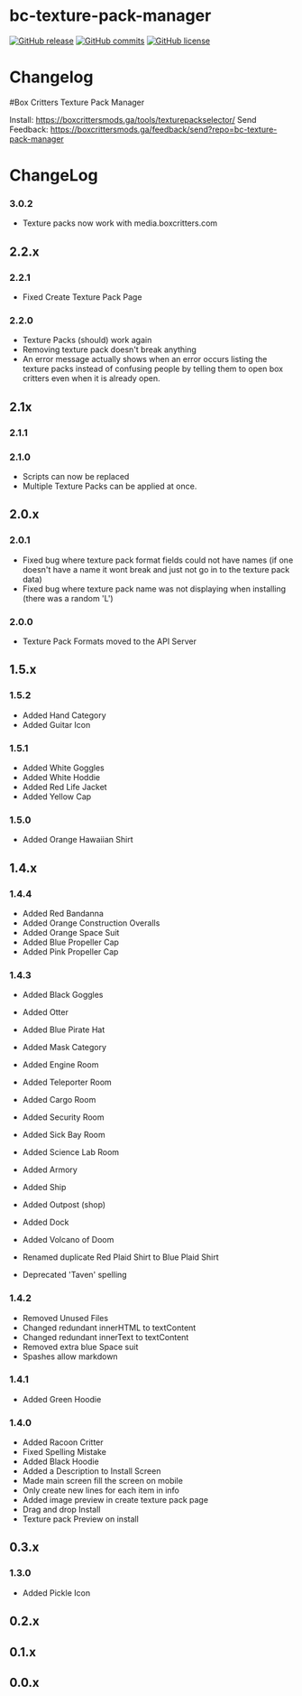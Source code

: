 # bc-texture-pack-manager
[![GitHub release](https://img.shields.io/github/release/boxcritters/bc-texture-pack-manager.svg)](https://GitHub.com/boxcritters/bc-texture-pack-manager/releases/)
[![GitHub commits](https://img.shields.io/github/commits-since/boxcritters/bc-texture-pack-manager/latest.svg)](https://GitHub.com/boxcritters/bc-texture-pack-manager/commit/)
[![GitHub license](https://img.shields.io/github/license/boxcritters/bc-texture-pack-manager.svg)](https://github.com/boxcritters/bc-texture-pack-manager/blob/master/LICENSE)

# Changelog

#Box Critters Texture Pack Manager

Install: https://boxcrittersmods.ga/tools/texturepackselector/
Send Feedback: https://boxcrittersmods.ga/feedback/send?repo=bc-texture-pack-manager

# ChangeLog
### 3.0.2
- Texture packs now work with media.boxcritters.com

## 2.2.x
### 2.2.1
- Fixed Create Texture Pack Page

### 2.2.0
- Texture Packs (should) work again
- Removing texture pack doesn't break anything
- An error message actually shows when an error occurs listing the texture packs instead of confusing people by telling them to open box critters even when it is already open.

## 2.1x
### 2.1.1

### 2.1.0
- Scripts can now be replaced
- Multiple Texture Packs can be applied at once.

## 2.0.x
### 2.0.1
- Fixed bug where texture pack format fields could not have names (if one doesn't have a name it wont break and just not go in to the texture pack data)
- Fixed bug where texture pack name was not displaying when installing (there was a random 'L')

### 2.0.0
- Texture Pack Formats moved to the API Server

## 1.5.x
### 1.5.2
- Added Hand Category
- Added Guitar Icon

### 1.5.1
- Added White Goggles
- Added White Hoddie
- Added Red Life Jacket
- Added Yellow Cap

### 1.5.0
- Added Orange Hawaiian Shirt

## 1.4.x
### 1.4.4
- Added Red Bandanna
- Added Orange Construction Overalls
- Added Orange Space Suit
- Added Blue Propeller Cap
- Added Pink Propeller Cap

### 1.4.3
- Added Black Goggles
- Added Otter
- Added Blue Pirate Hat

- Added Mask Category

- Added Engine Room
- Added Teleporter Room
- Added Cargo Room
- Added Security Room
- Added Sick Bay Room
- Added Science Lab Room
- Added Armory
- Added Ship
- Added Outpost (shop)
- Added Dock
- Added Volcano of Doom

- Renamed duplicate Red Plaid Shirt to Blue Plaid Shirt

- Deprecated 'Taven' spelling

### 1.4.2
- Removed Unused Files
- Changed redundant innerHTML to textContent
- Changed redundant innerText to textContent
- Removed extra blue Space suit
- Spashes allow markdown

### 1.4.1
- Added Green Hoodie

### 1.4.0
- Added Racoon Critter
- Fixed Spelling Mistake
- Added Black Hoodie
- Added a Description to Install Screen
- Made main screen fill the screen on mobile
- Only create new lines for each item in info
- Added image preview in create texture pack page
- Drag and drop Install
- Texture pack Preview on install

## 0.3.x
### 1.3.0
- Added Pickle Icon

## 0.2.x

## 0.1.x

## 0.0.x
